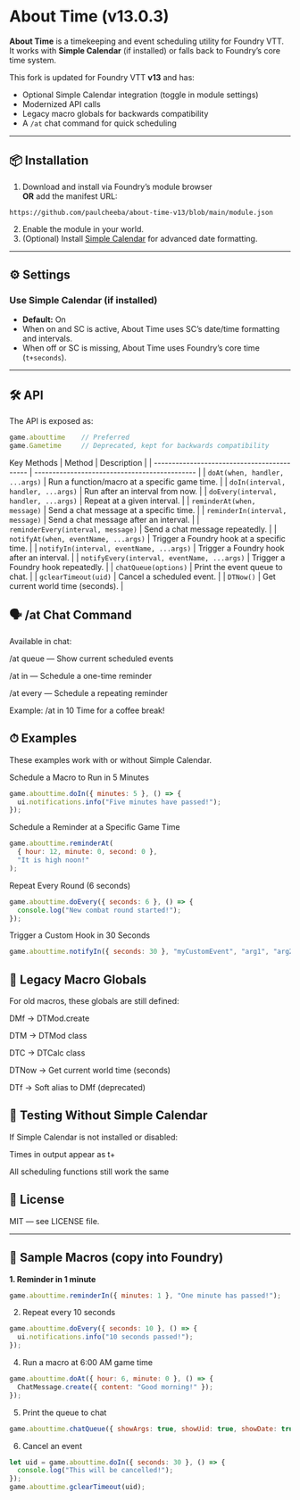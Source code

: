 # About Time (v13.0.3)

**About Time** is a timekeeping and event scheduling utility for Foundry VTT.  
It works with **Simple Calendar** (if installed) or falls back to Foundry’s core time system.  

This fork is updated for Foundry VTT **v13** and has:

- Optional Simple Calendar integration (toggle in module settings)
- Modernized API calls
- Legacy macro globals for backwards compatibility
- A `/at` chat command for quick scheduling

---

## 📦 Installation

1. Download and install via Foundry’s module browser  
   **OR** add the manifest URL:  
```
https://github.com/paulcheeba/about-time-v13/blob/main/module.json
```
2. Enable the module in your world.
3. (Optional) Install [Simple Calendar](https://foundryvtt.com/packages/foundryvtt-simple-calendar) for advanced date formatting.

---

## ⚙ Settings

### Use Simple Calendar (if installed)
- **Default:** On  
- When on and SC is active, About Time uses SC’s date/time formatting and intervals.  
- When off or SC is missing, About Time uses Foundry’s core time (`t+seconds`).

---

## 🛠 API

The API is exposed as:

```js
game.abouttime    // Preferred
game.Gametime     // Deprecated, kept for backwards compatibility
```
Key Methods
| Method                                      | Description                                   |
| ------------------------------------------- | --------------------------------------------- |
| `doAt(when, handler, ...args)`              | Run a function/macro at a specific game time. |
| `doIn(interval, handler, ...args)`          | Run after an interval from now.               |
| `doEvery(interval, handler, ...args)`       | Repeat at a given interval.                   |
| `reminderAt(when, message)`                 | Send a chat message at a specific time.       |
| `reminderIn(interval, message)`             | Send a chat message after an interval.        |
| `reminderEvery(interval, message)`          | Send a chat message repeatedly.               |
| `notifyAt(when, eventName, ...args)`        | Trigger a Foundry hook at a specific time.    |
| `notifyIn(interval, eventName, ...args)`    | Trigger a Foundry hook after an interval.     |
| `notifyEvery(interval, eventName, ...args)` | Trigger a Foundry hook repeatedly.            |
| `chatQueue(options)`                        | Print the event queue to chat.                |
| `gclearTimeout(uid)`                        | Cancel a scheduled event.                     |
| `DTNow()`                                   | Get current world time (seconds).             |

## 🗣 /at Chat Command
Available in chat:

/at queue — Show current scheduled events

/at in <seconds> <message> — Schedule a one-time reminder

/at every <seconds> <message> — Schedule a repeating reminder

Example:
/at in 10 Time for a coffee break!

## ⏱ Examples
These examples work with or without Simple Calendar.

Schedule a Macro to Run in 5 Minutes
```js
game.abouttime.doIn({ minutes: 5 }, () => {
  ui.notifications.info("Five minutes have passed!");
});
```
Schedule a Reminder at a Specific Game Time
```js
game.abouttime.reminderAt(
  { hour: 12, minute: 0, second: 0 },
  "It is high noon!"
);
```
Repeat Every Round (6 seconds)
```js
game.abouttime.doEvery({ seconds: 6 }, () => {
  console.log("New combat round started!");
});
```
Trigger a Custom Hook in 30 Seconds
```js
game.abouttime.notifyIn({ seconds: 30 }, "myCustomEvent", "arg1", "arg2");
```
## 📜 Legacy Macro Globals
For old macros, these globals are still defined:

DMf → DTMod.create

DTM → DTMod class

DTC → DTCalc class

DTNow → Get current world time (seconds)

DTf → Soft alias to DMf (deprecated)

## 🧪 Testing Without Simple Calendar
If Simple Calendar is not installed or disabled:

Times in output appear as t+<seconds>

All scheduling functions still work the same

## 📝 License
MIT — see LICENSE file.


---

## 🎯 Sample Macros (copy into Foundry)

**1. Reminder in 1 minute**
```js
game.abouttime.reminderIn({ minutes: 1 }, "One minute has passed!");
```
2. Repeat every 10 seconds
```js
game.abouttime.doEvery({ seconds: 10 }, () => {
  ui.notifications.info("10 seconds passed!");
});
```
4. Run a macro at 6:00 AM game time
```js
game.abouttime.doAt({ hour: 6, minute: 0 }, () => {
  ChatMessage.create({ content: "Good morning!" });
});
```
5. Print the queue to chat
```js
game.abouttime.chatQueue({ showArgs: true, showUid: true, showDate: true, gmOnly: false });
```
6. Cancel an event
```js
let uid = game.abouttime.doIn({ seconds: 30 }, () => {
  console.log("This will be cancelled!");
});
game.abouttime.gclearTimeout(uid);
```
